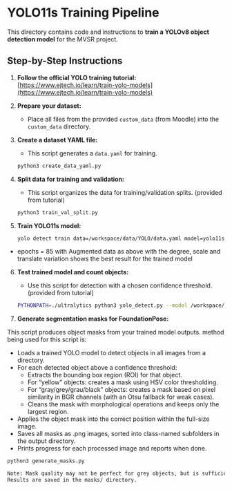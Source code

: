 # YOLO11s Training Pipeline

This directory contains code and instructions to **train a YOLOv8 object detection model** for the MVSR project.

## **Step-by-Step Instructions**

1. **Follow the official YOLO training tutorial:**  
   [https://www.ejtech.io/learn/train-yolo-models](https://www.ejtech.io/learn/train-yolo-models)

2. **Prepare your dataset:**
   - Place all files from the provided `custom_data` (from Moodle) into the `custom_data` directory.

3. **Create a dataset YAML file:**
   - This script generates a `data.yaml` for training.

   ```bash
   python3 create_data_yaml.py

4. **Split data for training and validation:**
   - This script organizes the data for training/validation splits. (provided from tutorial)

   ```bash
   python3 train_val_split.py

5. **Train YOLO11s model:**

   ```bash
   yolo detect train data=/workspace/data/YOLO/data.yaml model=yolo11s.pt epochs=85 imgsz=1048 name=train_11s degrees=10 scale=0.15 translate=0.05  

  - epochs = 85 with Augmented data as above with the degree, scale and translate variation shows the best result for the trained model

6. **Test trained model and count objects:**
   - Use this script for detection with a chosen confidence threshold. (provided from tutorial)

   ```bash
   PYTHONPATH=./ultralytics python3 yolo_detect.py --model /workspace/data/YOLO/runs/detect/train_11s7/weights/best.pt --source test.jpg --thresh 0.8

7. **Generate segmentation masks for FoundationPose:**

This script produces object masks from your trained model outputs.
method being used for this script is:
   - Loads a trained YOLO model to detect objects in all images from a directory.
   - For each detected object above a confidence threshold:
      - Extracts the bounding box region (ROI) for that object.
      - For “yellow” objects: creates a mask using HSV color thresholding.
      - For “gray/grey/grau/black” objects: creates a mask based on pixel similarity in BGR channels (with an Otsu fallback for weak cases).
      - Cleans the mask with morphological operations and keeps only the largest region.
   - Applies the object mask into the correct position within the full-size image.
   - Saves all masks as .png images, sorted into class-named subfolders in the output directory.
   - Prints progress for each processed image and reports when done.
        
   ```bash
   python3 generate_masks.py

Note: Mask quality may not be perfect for grey objects, but is sufficient for use with FoundationPose.
Results are saved in the masks/ directory.




